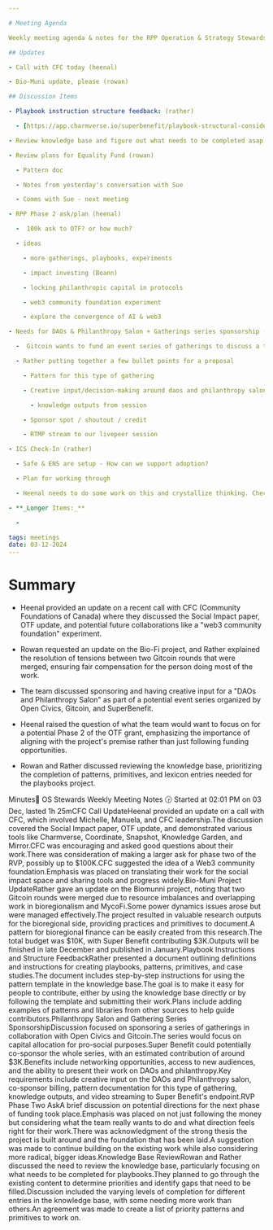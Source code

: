 ```yaml
---

# Meeting Agenda

Weekly meeting agenda & notes for the RPP Operation & Strategy Stewards team.

## Updates

- Call with CFC today (heenal)

- Bio-Muni update, please (rowan)

## Discussion Items

- Playbook instruction structure feedback: (rather)

  - [https://app.charmverse.io/superbenefit/playbook-structural-considerations-3342054248529809](https://app.charmverse.io/superbenefit/playbook-structural-considerations-3342054248529809)

- Review knowledge base and figure out what needs to be completed asap (rowan)

- Review plans for Equality Fund (rowan)

  - Pattern doc

  - Notes from yesterday's conversation with Sue

  - Comms with Sue - next meeting

- RPP Phase 2 ask/plan (heenal)

  -  100k ask to OTF? or how much?

  - ideas

    - more gatherings, playbooks, experiments

    - impact investing (Boann)

    - locking philanthropic capital in protocols

    - web3 community foundation experiment

    - explore the convergence of AI & web3

- Needs for DAOs & Philanthropy Salon + Gatherings series sponsorship (rather)

  -  Gitcoin wants to fund an event series of gatherings to discuss a topic (generative discussions) - Opportunity to pay Open Civics to run an event as our DAOs and Philanthropy salon. Or be part of sponsoring the whole series. 

  - Rather putting together a few bullet points for a proposal 

    - Pattern for this type of gathering

    - Creative input/decision-making around daos and philanthropy salon

      - knowledge outputs from session

    - Sponsor spot / shoutout / credit

    - RTMP stream to our livepeer session

- ICS Check-In (rather)

  - Safe & ENS are setup - How can we support adoption?

  - Plan for working through 

  - Heenal needs to do some work on this and crystallize thinking. Check-in at OS Stewards next week or at Core Team meeting

- **_Longer Items:_**

  - 

tags: meetings
date: 03-12-2024
---
```


# Summary

- Heenal provided an update on a recent call with CFC (Community Foundations of Canada) where they discussed the Social Impact paper, OTF update, and potential future collaborations like a "web3 community foundation" experiment.

- Rowan requested an update on the Bio-Fi project, and Rather explained the resolution of tensions between two Gitcoin rounds that were merged, ensuring fair compensation for the person doing most of the work.

- The team discussed sponsoring and having creative input for a "DAOs and Philanthropy Salon" as part of a potential event series organized by Open Civics, Gitcoin, and SuperBenefit.

- Heenal raised the question of what the team would want to focus on for a potential Phase 2 of the OTF grant, emphasizing the importance of aligning with the project's premise rather than just following funding opportunities.

- Rowan and Rather discussed reviewing the knowledge base, prioritizing the completion of patterns, primitives, and lexicon entries needed for the playbooks project.

Minutes📝 OS Stewards Weekly Meeting Notes 🕞 Started at 02:01 PM on 03 Dec, lasted 1h 25mCFC Call UpdateHeenal provided an update on a call with CFC, which involved Michelle, Manuela, and CFC leadership.The discussion covered the Social Impact paper, OTF update, and demonstrated various tools like Charmverse, Coordinate, Snapshot, Knowledge Garden, and Mirror.CFC was encouraging and asked good questions about their work.There was consideration of making a larger ask for phase two of the RVP, possibly up to $100K.CFC suggested the idea of a Web3 community foundation.Emphasis was placed on translating their work for the social impact space and sharing tools and progress widely.Bio-Muni Project UpdateRather gave an update on the Biomunni project, noting that two Gitcoin rounds were merged due to resource imbalances and overlapping work in bioregionalism and MycoFi.Some power dynamics issues arose but were managed effectively.The project resulted in valuable research outputs for the bioregional side, providing practices and primitives to document.A pattern for bioregional finance can be easily created from this research.The total budget was $10K, with Super Benefit contributing $3K.Outputs will be finished in late December and published in January.Playbook Instructions and Structure FeedbackRather presented a document outlining definitions and instructions for creating playbooks, patterns, primitives, and case studies.The document includes step-by-step instructions for using the pattern template in the knowledge base.The goal is to make it easy for people to contribute, either by using the knowledge base directly or by following the template and submitting their work.Plans include adding examples of patterns and libraries from other sources to help guide contributors.Philanthropy Salon and Gathering Series SponsorshipDiscussion focused on sponsoring a series of gatherings in collaboration with Open Civics and Gitcoin.The series would focus on capital allocation for pro-social purposes.Super Benefit could potentially co-sponsor the whole series, with an estimated contribution of around $3K.Benefits include networking opportunities, access to new audiences, and the ability to present their work on DAOs and philanthropy.Key requirements include creative input on the DAOs and Philanthropy salon, co-sponsor billing, pattern documentation for this type of gathering, knowledge outputs, and video streaming to Super Benefit's endpoint.RVP Phase Two AskA brief discussion on potential directions for the next phase of funding took place.Emphasis was placed on not just following the money but considering what the team really wants to do and what direction feels right for their work.There was acknowledgment of the strong thesis the project is built around and the foundation that has been laid.A suggestion was made to continue building on the existing work while also considering more radical, bigger ideas.Knowledge Base ReviewRowan and Rather discussed the need to review the knowledge base, particularly focusing on what needs to be completed for playbooks.They planned to go through the existing content to determine priorities and identify gaps that need to be filled.Discussion included the varying levels of completion for different entries in the knowledge base, with some needing more work than others.An agreement was made to create a list of priority patterns and primitives to work on.
